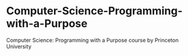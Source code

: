 # Computer-Science-Programming-with-a-Purpose
Computer Science: Programming with a Purpose course by Princeton University
